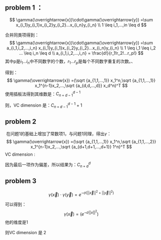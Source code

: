 ## problem 1 ：

$$
\gamma(\overrightarrow{x})\cdot\gamma(\overrightarrow{y})
=\sum x_{i_1}y_{i_1}x_{i_2}y_{i_2}...x_{i_n}y_{i_n}
\\ 1 \leq i_1,...,in \leq d
$$

合并同类项得到：
$$
\gamma(\overrightarrow{x})\cdot\gamma(\overrightarrow{y})
=\sum a_{i_1,i_2,...,i_n} x_{i_1}y_{i_1}x_{i_2}y_{i_2}...x_{i_n}y_{i_n}
\\ 1 \leq i_1 \leq i_2 ... \leq i_n \leq d
\\ a_{i_1,i_2,...,i_n} = \frac{d!}{r_1!r_2!...r_p!}
$$
其中p是$i_1...i_n$中不同数字的个数，$r_1...r_p$是每个不同数字重复的次数。、

得到：
$$
\gamma(\overrightarrow{x})
=(\sqrt {a_{1,1,...,1}} x_1^n,\sqrt {a_{1,1,...,1}} x_1^{n-1}x_2,...,\sqrt {a_{d,d,...,d}} x_d^n)^T
$$
使用插板法得到其维数是：$C_{n+d-1}^{d-1}$

则，VC dimension 是：$C_{n+d-1}^{d-1}+1$



## problem 2

​	在问题1的基础上增加了常数项1，与问题1同理，得出$\gamma$：
$$
\gamma(\overrightarrow{x})
=(\sqrt {a_{1,1,...,1}} x_1^n,\sqrt {a_{1,1,...,2}} x_1^{n-1}x_2,...,\sqrt {a_{d+1,d+1,...,d+1}} 1^n)^T
$$
VC dimension :

因为最后一项作为偏差，所以结果为：$C_{n+d}^d$





## problem 3

$$
\gamma(\overrightarrow{x})\cdot\gamma(\overrightarrow{y})
=e^{-\sigma(||\overrightarrow{x}||^2+||\overrightarrow{y}||^2)}
$$

可以得到：
$$
\gamma(\overrightarrow{x})=(e^{-\sigma||x||^2})
$$
他的维度是1

则VC dimension 是 2